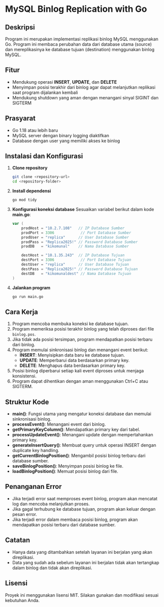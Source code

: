 # MySQL Binlog Replication with Go

## Deskripsi

Program ini merupakan implementasi replikasi binlog MySQL menggunakan Go. Program ini membaca perubahan data dari database utama (source) dan mereplikasinya ke database tujuan (destination) menggunakan binlog MySQL.

## Fitur

- Mendukung operasi **INSERT**, **UPDATE**, dan **DELETE**
- Menyimpan posisi terakhir dari binlog agar dapat melanjutkan replikasi saat program dijalankan kembali
- Mendukung shutdown yang aman dengan menangani sinyal SIGINT dan SIGTERM

## Prasyarat

- Go 1.18 atau lebih baru
- MySQL server dengan binary logging diaktifkan
- Database dengan user yang memiliki akses ke binlog

## Instalasi dan Konfigurasi

1. **Clone repository**
   ```sh
   git clone <repository-url>
   cd <repository-folder>
   ```

2. **Install dependensi**
   ```sh
   go mod tidy
   ```

3. **Konfigurasi koneksi database**
   Sesuaikan variabel berikut dalam kode **main.go**:
   ```go
   var (
       prodHost = "10.2.7.108"   // IP Database Sumber
       prodPort = 3306            // Port Database Sumber
       prodUser = "replica"      // User Database Sumber
       prodPass = "Replica2025!" // Password Database Sumber
       prodDB   = "kikomunal"    // Nama Database Sumber
   
       destHost = "10.1.35.243"  // IP Database Tujuan
       destPort = 3306            // Port Database Tujuan
       destUser = "replica"      // User Database Tujuan
       destPass = "Replica2025!" // Password Database Tujuan
       destDB   = "kikomunaldest" // Nama Database Tujuan
   )
   ```

4. **Jalankan program**
   ```sh
   go run main.go
   ```

## Cara Kerja

1. Program mencoba membuka koneksi ke database tujuan.
2. Program memeriksa posisi terakhir binlog yang telah diproses dari file `binlog.pos`.
3. Jika tidak ada posisi tersimpan, program mendapatkan posisi terbaru dari binlog.
4. Program memulai sinkronisasi binlog dan menangani event berikut:
   - **INSERT**: Menyisipkan data baru ke database tujuan.
   - **UPDATE**: Memperbarui data berdasarkan primary key.
   - **DELETE**: Menghapus data berdasarkan primary key.
5. Posisi binlog diperbarui setiap kali event diproses untuk menjaga konsistensi.
6. Program dapat dihentikan dengan aman menggunakan Ctrl+C atau SIGTERM.

## Struktur Kode

- **main()**: Fungsi utama yang mengatur koneksi database dan memulai sinkronisasi binlog.
- **processEvent()**: Menangani event dari binlog.
- **getPrimaryKeyColumn()**: Mendapatkan primary key dari tabel.
- **processUpdateEvent()**: Menangani update dengan mempertahankan primary key.
- **generateInsertQuery()**: Membuat query untuk operasi INSERT dengan duplicate key handling.
- **getCurrentBinlogPosition()**: Mengambil posisi binlog terbaru dari database sumber.
- **saveBinlogPosition()**: Menyimpan posisi binlog ke file.
- **loadBinlogPosition()**: Memuat posisi binlog dari file.

## Penanganan Error

- Jika terjadi error saat memproses event binlog, program akan mencatat log dan mencoba melanjutkan proses.
- Jika gagal terhubung ke database tujuan, program akan keluar dengan pesan error.
- Jika terjadi error dalam membaca posisi binlog, program akan mendapatkan posisi terbaru dari database sumber.

## Catatan

- Hanya data yang ditambahkan setelah layanan ini berjalan yang akan direplikasi.
- Data yang sudah ada sebelum layanan ini berjalan tidak akan tertangkap dalam binlog dan tidak akan direplikasi.

## Lisensi

Proyek ini menggunakan lisensi MIT. Silakan gunakan dan modifikasi sesuai kebutuhan Anda.


